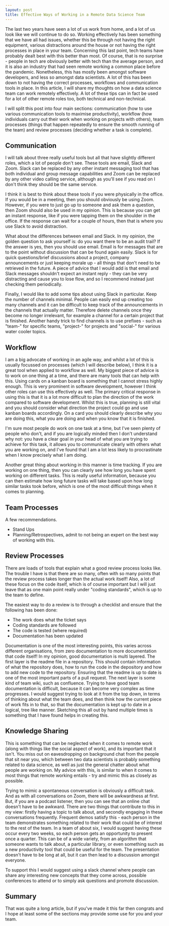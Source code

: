 ```yaml
---
layout: post
title: Effective Ways of Working in a Remote Data Science Team
---
```


The last two years have seen a lot of us work from home, and a lot of us look like we will continue to do so. Working effectively has been something that we have all had issues, whether this be through not having the right equipment, various distractions around the house or not having the right processes in place in your team. Concerning this last point, tech teams have probably dealt best with this better than most. Of course, that is no surprise - people in tech are obviously better with tech than the average person, and it is also an industry that had seen remote working a common place before the pandemic. Nonetheless, this has mostly been amongst software developers, and less so amongst data scientists. A lot of this has been down to not having the correct processes, workflows and communication tools in place. In this article, I will share my thoughts on how a data science team can work remotely effectively. A lot of these tips can in fact be used for a lot of other remote roles too, both technical and non-technical.

I will split this post into four main sections: communication (how to use various communication tools to maximise productivity), workflow (how individuals carry out their work when working on projects with others), team processes (things that happen repeatedly to ensure the smooth running of the team) and review processes (deciding whether a task is complete).

## Communication

I will talk about three really useful tools but all that have slightly different roles, which a lot of people don't see. These tools are email, Slack and Zoom. Slack can be replaced by any other instant messaging tool that has both individual and group message capabilities and Zoom can be replaced by any other video calling service, although as you'll see if you read on I don't think they should be the same service.

I think it is best to think about these tools if you were physically in the office. If you would be in a meeting, then you should obviously be using Zoom. However, if you were to just go up to someone and ask them a question, then Zoom should also be used in my opinion. This is because you can get an instant response, like if you were tapping them on the shoulder in the office. If the response can wait for a couple of hours, then that is where you use Slack to avoid distraction.

What about the differences between email and Slack. In my opinion, the golden question to ask yourself is: do you want there to be an audit trail? If the answer is yes, then you should use email. Email is for messages that are to the point without discussion that can be found again easily. Slack is for quick questions/brief discussions about a project, company announcements or just keeping morale up - all things that don't need to be retrieved in the future. A piece of advice that I would add is that email and Slack messages shouldn't expect an instant reply - they can be very distracting and cause you to lose flow, and so I recommend instead just checking them periodically.

Finally, I would like to add some tips about using Slack in particular. Keep the number of channels minimal. People can easily end up creating too many channels and it can be difficult to keep track of the announcements in the channels that actually matter. Therefore delete channels once they become no longer irrelevant, for example a channel for a certain project that is finished. Another handy trick to find channels is to use prefixes - such as "team-" for specific teams, "project-" for projects and "social-" for various water cooler topics.

## Workflow

I am a big advocate of working in an agile way, and whilst a lot of this is usually focussed on processes (which I will describe below), I think it is a great tool when applied to workflow as well. My biggest piece of advice is to work on one thing at a time, and there are many tools that can help with this. Using cards on a kanban board is something that I cannot stress highly enough. This is very prominent in software development, however I think other roles can use this effectively as well. The primary critical response in using this is that it is a lot more difficult to plan the direction of the work compared to software development. Whilst this is true, planning is still vital and you should consider what direction the project could go and use kanban boards accordingly. On a card you should clearly describe why you are doing this, what you are doing and when you know that it is finished.

I'm sure most people do work on one task at a time, but I've seen plenty of people who don't, and if you are logically minded then I don't understand why not: you have a clear goal in your head of what you are trying to achieve for this task, it allows you to communicate clearly with others what you are working on, and I've found that I am a lot less likely to procrastinate when I know precisely what I am doing.

Another great thing about working in this manner is time tracking. If you are working on one thing, then you can clearly see how long you have spent working on different tasks. This is really useful information, because you can then estimate how long future tasks will take based upon how long similar tasks took before, which is one of the most difficult things when it comes to planning.


## Team Processes

A few recommendations.
* Stand Ups
* Planning/Retrospectives, admit to not being an expert on the best way of working with this.

## Review Processes

There are loads of tools that explain what a good review process looks like. The trouble I have is that there are so many, often with so many points that the review process takes longer than the actual work itself! Also, a lot of these focus on the code itself, which is of course important but I will just leave that as one main point really under "coding standards", which is up to the team to define.

The easiest way to do a review is to through a checklist and ensure that the following has been done:
* The work does what the ticket says
* Coding standards are followed
* The code is tested (where required)
* Documentation has been updated

Documentation is one of the most interesting points, this varies across different organisations, from zero documentation to more documentation that code itself! In my opinion, good documentation is multi layered. The first layer is the readme file in a repository. This should contain information of what the repository does, how to run the code in the depository and how to add new code to the repository. Ensuring that the readme is up to date is one of the most important parts of a pull request. The next layer is some kind of team wiki, such as confluence. Trying to have good team documentation is difficult, because it can become very complex as time progresses. I would suggest trying to look at it from the top down, in terms of thinking about what the team does, and then think how the current piece of work fits in to that, so that the documentation is kept up to date in a logical, tree like manner. Sketching this all out by hand multiple times is something that I have found helps in creating this.

## Knowledge Sharing

This is something that can be neglected when it comes to remote work (along with things like the social aspect of work), and its important that it isn't. You miss out on eavesdropping on background chat from the people that sit near you, which between two data scientists is probably something related to data science, as well as just the general chatter about what people are working on. My advice with this, is similar to when it comes to most things that remote working entails - try and mimic this as closely as possible.

Trying to mimic a spontaneous conversation is obviously a difficult task. And as with all conversations on Zoom, there will be awkwardness at first. But, if you are a podcast listener, then you can see that an online chat doesn't have to be awkward. There are two things that contribute to this in my view: firstly having a topic to talk about, and secondly engaging in these conversations frequently. Frequent demos satisfy this - each person in the team demonstrates something related to their work that could be of interest to the rest of the team. In a team of about six, I would suggest having these occur every two weeks, so each person gets an opportunity to present once a quarter. This can be of a wide variety, from an algorithm that someone wants to talk about, a particular library, or even something such as a new productivity tool that could be useful for the team. The presentation doesn't have to be long at all, but it can then lead to a discussion amongst everyone.

To support this I would suggest using a slack channel where people can share any interesting new concepts that they come across, possible conferences to attend or to simply ask questions and promote discussion.

## Summary

That was quite a long article, but if you've made it this far then congrats and I hope at least some of the sections may provide some use for you and your team.